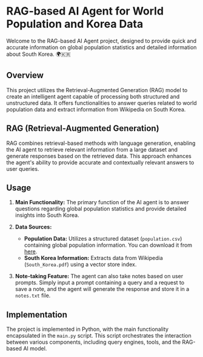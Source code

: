 # RAG-based AI Agent for World Population and Korea Data

Welcome to the RAG-based AI Agent project, designed to provide quick and accurate information on global population statistics and detailed information about South Korea. 🌍🇰🇷

## Overview
This project utilizes the Retrieval-Augmented Generation (RAG) model to create an intelligent agent capable of processing both structured and unstructured data. It offers functionalities to answer queries related to world population data and extract information from Wikipedia on South Korea.

## RAG (Retrieval-Augmented Generation)
RAG combines retrieval-based methods with language generation, enabling the AI agent to retrieve relevant information from a large dataset and generate responses based on the retrieved data. This approach enhances the agent's ability to provide accurate and contextually relevant answers to user queries.

## Usage
1. **Main Functionality:** The primary function of the AI agent is to answer questions regarding global population statistics and provide detailed insights into South Korea.
   
2. **Data Sources:**
   - **Population Data:** Utilizes a structured dataset (`population.csv`) containing global population information. You can download it from [here](https://www.kaggle.com/datasets/joebeachcapital/world-population-by-country-2023).
   - **South Korea Information:** Extracts data from Wikipedia (`South_Korea.pdf`) using a vector store index.
   
3. **Note-taking Feature:** The agent can also take notes based on user prompts. Simply input a prompt containing a query and a request to save a note, and the agent will generate the response and store it in a `notes.txt` file.

## Implementation
The project is implemented in Python, with the main functionality encapsulated in the `main.py` script. This script orchestrates the interaction between various components, including query engines, tools, and the RAG-based AI model.
